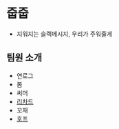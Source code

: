 # 줍줍

- 지워지는 슬랙메시지, 우리가 주워줄게

## 팀원 소개

- 연로그
- 봄
- 써머
- [리차드](./richard.md)
- 꼬재
- [호프](https://github.com/moonheekim0118/pickpick-git-mission/blob/feature/hope/hope.md)
